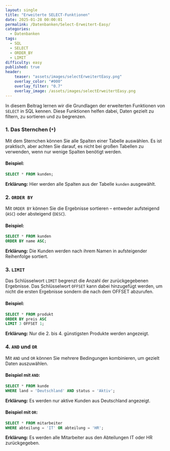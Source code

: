 ```yaml
---
layout: single
title: "Erweiterte SELECT-Funktionen"
date: 2025-01-28 00:00:01
permalink: /Datenbanken/Select-Erweitert-Easy/
categories:
  - Datenbanken
tags:
  - SQL
  - SELECT
  - ORDER_BY
  - LIMIT
difficulty: easy
published: true
header:
    teaser: "assets/images/selectErweitertEasy.png"
    overlay_color: "#000"
    overlay_filter: "0.7"
    overlay_image: /assets/images/selectErweitertEasy.png
---
```


In diesem Beitrag lernen wir die Grundlagen der erweiterten Funktionen von `SELECT` in SQL kennen. Diese Funktionen helfen dabei, Daten gezielt zu filtern, zu sortieren und zu begrenzen.

### 1. Das Sternchen (`*`)
Mit dem Sternchen können Sie alle Spalten einer Tabelle auswählen. Es ist praktisch, aber achten Sie darauf, es nicht bei großen Tabellen zu verwenden, wenn nur wenige Spalten benötigt werden.

#### Beispiel:
```sql
SELECT * FROM kunden;
```
**Erklärung:** Hier werden alle Spalten aus der Tabelle `kunden` ausgewählt.

### 2. `ORDER BY`
Mit `ORDER BY` können Sie die Ergebnisse sortieren – entweder aufsteigend (`ASC`) oder absteigend (`DESC`).

#### Beispiel:
```sql
SELECT * FROM kunden
ORDER BY name ASC;
```
**Erklärung:** Die Kunden werden nach ihrem Namen in aufsteigender Reihenfolge sortiert.

### 3. `LIMIT`
Das Schlüsselwort `LIMIT` begrenzt die Anzahl der zurückgegebenen Ergebnisse.
Das Schlüsselwort `OFFSET` kann dabei hinzugefügt werden, um nicht die ersten Ergebnisse sondern die nach dem OFFSET abzurufen.

#### Beispiel:
```sql
SELECT * FROM produkt
ORDER BY preis ASC
LIMIT 3 OFFSET 1;
```
**Erklärung:** Nur die 2. bis 4. günstigsten Produkte werden angezeigt.

### 4. `AND` und `OR`
Mit `AND` und `OR` können Sie mehrere Bedingungen kombinieren, um gezielt Daten auszuwählen.

#### Beispiel mit `AND`:
```sql
SELECT * FROM kunde
WHERE land = 'Deutschland' AND status = 'Aktiv';
```
**Erklärung:** Es werden nur aktive Kunden aus Deutschland angezeigt.

#### Beispiel mit `OR`:
```sql
SELECT * FROM mitarbeiter
WHERE abteilung = 'IT' OR abteilung = 'HR';
```
**Erklärung:** Es werden alle Mitarbeiter aus den Abteilungen IT oder HR zurückgegeben.